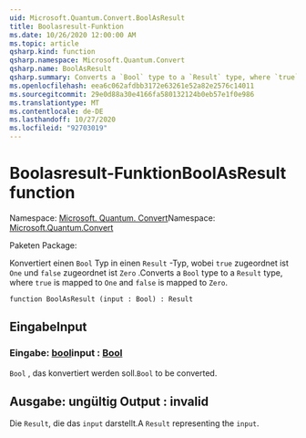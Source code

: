 ```yaml
---
uid: Microsoft.Quantum.Convert.BoolAsResult
title: Boolasresult-Funktion
ms.date: 10/26/2020 12:00:00 AM
ms.topic: article
qsharp.kind: function
qsharp.namespace: Microsoft.Quantum.Convert
qsharp.name: BoolAsResult
qsharp.summary: Converts a `Bool` type to a `Result` type, where `true` is mapped to `One` and `false` is mapped to `Zero`.
ms.openlocfilehash: eea6c062afdbb3172e63261e52a82e2576c14011
ms.sourcegitcommit: 29e0d88a30e4166fa580132124b0eb57e1f0e986
ms.translationtype: MT
ms.contentlocale: de-DE
ms.lasthandoff: 10/27/2020
ms.locfileid: "92703019"
---
```

# <a name="boolasresult-function"></a><span data-ttu-id="269f1-102">Boolasresult-Funktion</span><span class="sxs-lookup"><span data-stu-id="269f1-102">BoolAsResult function</span></span>

<span data-ttu-id="269f1-103">Namespace: [Microsoft. Quantum. Convert](xref:Microsoft.Quantum.Convert)</span><span class="sxs-lookup"><span data-stu-id="269f1-103">Namespace: [Microsoft.Quantum.Convert](xref:Microsoft.Quantum.Convert)</span></span>

<span data-ttu-id="269f1-104">Paketen [](https://nuget.org/packages/)</span><span class="sxs-lookup"><span data-stu-id="269f1-104">Package: [](https://nuget.org/packages/)</span></span>


<span data-ttu-id="269f1-105">Konvertiert einen `Bool` Typ in einen `Result` -Typ, wobei `true` zugeordnet ist `One` und `false` zugeordnet ist `Zero` .</span><span class="sxs-lookup"><span data-stu-id="269f1-105">Converts a `Bool` type to a `Result` type, where `true` is mapped to `One` and `false` is mapped to `Zero`.</span></span>

```qsharp
function BoolAsResult (input : Bool) : Result
```


## <a name="input"></a><span data-ttu-id="269f1-106">Eingabe</span><span class="sxs-lookup"><span data-stu-id="269f1-106">Input</span></span>

### <a name="input--bool"></a><span data-ttu-id="269f1-107">Eingabe: [bool](xref:microsoft.quantum.lang-ref.bool)</span><span class="sxs-lookup"><span data-stu-id="269f1-107">input : [Bool](xref:microsoft.quantum.lang-ref.bool)</span></span>

<span data-ttu-id="269f1-108">`Bool` , das konvertiert werden soll.</span><span class="sxs-lookup"><span data-stu-id="269f1-108">`Bool` to be converted.</span></span>



## <a name="output--__invalidresult__"></a><span data-ttu-id="269f1-109">Ausgabe: __ungültig <Result>__</span><span class="sxs-lookup"><span data-stu-id="269f1-109">Output : __invalid<Result>__</span></span>

<span data-ttu-id="269f1-110">Die `Result`, die das `input` darstellt.</span><span class="sxs-lookup"><span data-stu-id="269f1-110">A `Result` representing the `input`.</span></span>